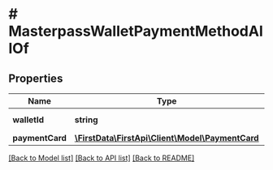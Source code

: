 # # MasterpassWalletPaymentMethodAllOf

## Properties

Name | Type | Description | Notes
------------ | ------------- | ------------- | -------------
**walletId** | **string** | Masterpass Wallet ID. | 
**paymentCard** | [**\FirstData\FirstApi\Client\Model\PaymentCard**](PaymentCard.md) |  | 

[[Back to Model list]](../../README.md#documentation-for-models) [[Back to API list]](../../README.md#documentation-for-api-endpoints) [[Back to README]](../../README.md)



